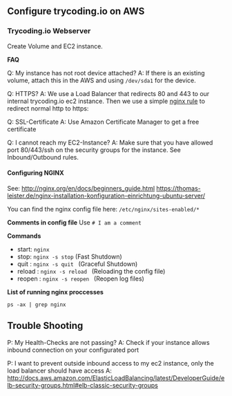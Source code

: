 ## Configure trycoding.io on AWS


### Trycoding.io Webserver
Create Volume and EC2 instance.

**FAQ**

Q: My instance has not root device attached?
A: If there is an existing volume, attach this in the AWS and using `/dev/sda1` for the device.

Q: HTTPS?
A: We use a Load Balancer that redirects 80 and 443 to our internal trycoding.io ec2 instance. Then we use
a simple [nginx rule](https://thoean.com/using-nginx-on-docker-to-redirect-http-to-https/) to redirect normal http to https:

Q: SSL-Certificate
A: Use Amazon Certificate Manager to get a free certificate

Q: I cannot reach my EC2-Instance?
A: Make sure that you have allowed port 80/443/ssh on the security groups for the instance. See Inbound/Outbound rules.

#### Configuring NGINX
See: http://nginx.org/en/docs/beginners_guide.html
https://thomas-leister.de/nginx-installation-konfiguration-einrichtung-ubuntu-server/

You can find the nginx config file here: `/etc/nginx/sites-enabled/*`

**Comments in config file**
Use `# I am a comment`

**Commands**

* start: `nginx`
* stop: `nginx -s stop` (Fast Shutdown)
* quit : `nginx -s quit ` (Graceful Shutdown)
* reload : `nginx -s reload ` (Reloading the config file)
* reopen : `nginx -s reopen ` (Reopen log files)

**List of running nginx proccesses**

`ps -ax | grep nginx`

## Trouble Shooting
P: My Health-Checks are not passing?
A: Check if your instance allows inbound connection on your configurated port

P: I want to prevent outside inbound access to my ec2 instance, only the load balancer should have access
A: http://docs.aws.amazon.com/ElasticLoadBalancing/latest/DeveloperGuide/elb-security-groups.html#elb-classic-security-groups